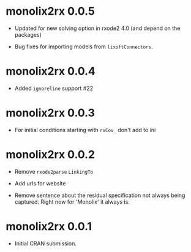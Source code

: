 # monolix2rx 0.0.5

* Updated for new solving option in rxode2 4.0 (and depend on the packages)

* Bug fixes for importing models from `lixoftConnectors`.

# monolix2rx 0.0.4

* Added `ignoreline` support #22

# monolix2rx 0.0.3

* For initial conditions starting with `rxCov_` don't add to ini

# monolix2rx 0.0.2

* Remove `rxode2parse` `LinkingTo`

* Add urls for website

* Remove sentence about the residual specification not always being
  captured.  Right now for 'Monolix' it always is.

# monolix2rx 0.0.1

* Initial CRAN submission.
